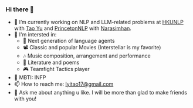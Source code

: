 ### Hi there 👋

- 🔭 I’m currently working on NLP and LLM-related problems at [HKUNLP](https://hkunlp.github.io/) with [Tao Yu](https://taoyds.github.io/) and [PrincetonNLP](https://princeton-nlp.github.io/) with [Narasimhan](https://www.cs.princeton.edu/~karthikn/).
- 💖 I'm intersted in:
  - 🐬 Next generation of language agents
  - 📽️ Classic and popular Movies (Interstellar is my favorite)
  - 🎶 Music composition, arrangement and performance
  - 📖 Literature and poems
  - 🎮 Teamfight Tactics player
- 🦋 MBTI: INFP
- 📫 How to reach me: lyitao17@gmail.com
- 💬 Ask me about anything u like. I will be more than glad to make friends with you!
<!--
**taogoddd/taogoddd** is a ✨ _special_ ✨ repository because its `README.md` (this file) appears on your GitHub profile.

Here are some ideas to get you started:

- 🌱 I’m currently learning ...
- 👯 I’m looking to collaborate on ...
- 🤔 I’m looking for help with ...
- 💬 Ask me about ...

- 😄 Pronouns: ...
- ⚡ Fun fact: ...
-->
